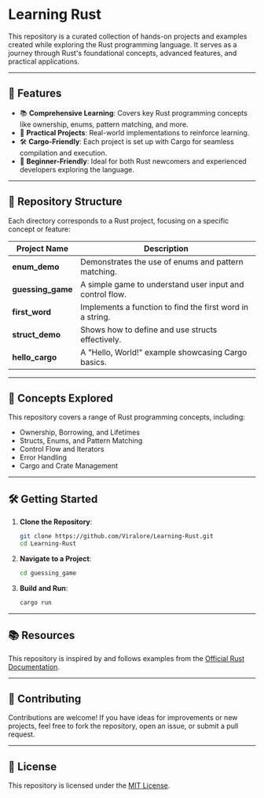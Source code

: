
# Learning Rust  

This repository is a curated collection of hands-on projects and examples created while exploring the Rust programming language. It serves as a journey through Rust's foundational concepts, advanced features, and practical applications.

---

## 🚀 Features  

- 📚 **Comprehensive Learning**: Covers key Rust programming concepts like ownership, enums, pattern matching, and more.  
- 🔨 **Practical Projects**: Real-world implementations to reinforce learning.  
- 🛠️ **Cargo-Friendly**: Each project is set up with Cargo for seamless compilation and execution.  
- 🎯 **Beginner-Friendly**: Ideal for both Rust newcomers and experienced developers exploring the language.

---

## 📂 Repository Structure  

Each directory corresponds to a Rust project, focusing on a specific concept or feature:

| Project Name     | Description                                      |
|------------------|--------------------------------------------------|
| **enum_demo**    | Demonstrates the use of enums and pattern matching. |
| **guessing_game**| A simple game to understand user input and control flow. |
| **first_word**   | Implements a function to find the first word in a string. |
| **struct_demo**  | Shows how to define and use structs effectively. |
| **hello_cargo**  | A "Hello, World!" example showcasing Cargo basics. |

---

## 📖 Concepts Explored  

This repository covers a range of Rust programming concepts, including:  

- Ownership, Borrowing, and Lifetimes  
- Structs, Enums, and Pattern Matching  
- Control Flow and Iterators  
- Error Handling  
- Cargo and Crate Management  

---

## 🛠️ Getting Started  

1. **Clone the Repository**:  
   ```bash
   git clone https://github.com/Viralore/Learning-Rust.git
   cd Learning-Rust
   ```

2. **Navigate to a Project**:  
   ```bash
   cd guessing_game
   ```

3. **Build and Run**:  
   ```bash
   cargo run
   ```

---

## 📚 Resources  

This repository is inspired by and follows examples from the [Official Rust Documentation](https://doc.rust-lang.org/book/).  

---

## 🤝 Contributing  

Contributions are welcome! If you have ideas for improvements or new projects, feel free to fork the repository, open an issue, or submit a pull request.  

---

## 📜 License  

This repository is licensed under the [MIT License](LICENSE).  
